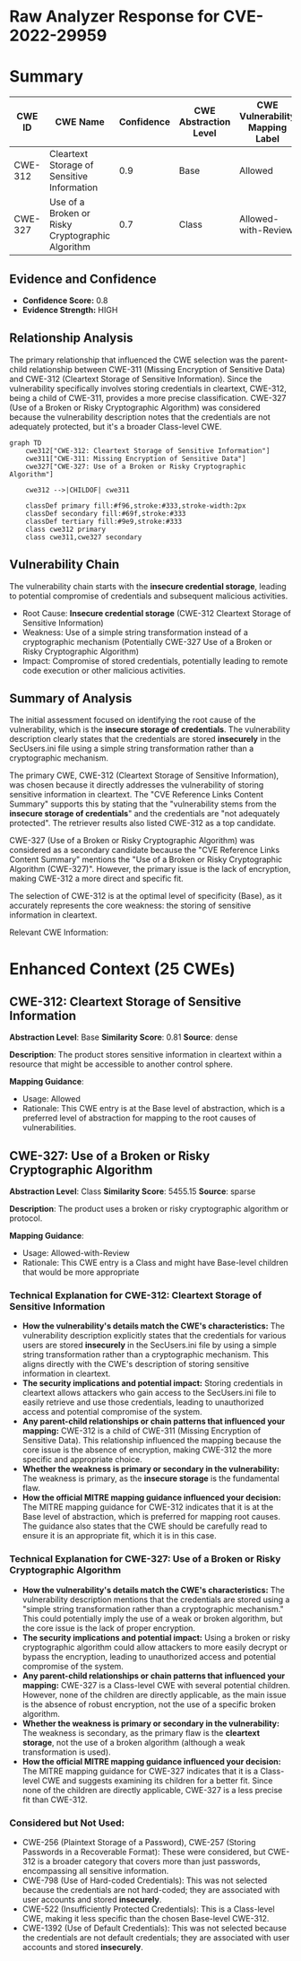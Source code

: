 # Raw Analyzer Response for CVE-2022-29959

# Summary

| CWE ID  | CWE Name | Confidence | CWE Abstraction Level | CWE Vulnerability Mapping Label | CWE-Vulnerability Mapping Notes |
|----------------|---------------------------------------------------------------------|----------------|-------------------------|-----------------------------------|-----------------------------------------------------------------|
| CWE-312 | Cleartext Storage of Sensitive Information | 0.9 | Base | Allowed | Primary CWE |
| CWE-327 | Use of a Broken or Risky Cryptographic Algorithm | 0.7 | Class | Allowed-with-Review | Secondary Candidate |

## Evidence and Confidence

*   **Confidence Score:** 0.8
*   **Evidence Strength:** HIGH

## Relationship Analysis

The primary relationship that influenced the CWE selection was the parent-child relationship between CWE-311 (Missing Encryption of Sensitive Data) and CWE-312 (Cleartext Storage of Sensitive Information). Since the vulnerability specifically involves storing credentials in cleartext, CWE-312, being a child of CWE-311, provides a more precise classification. CWE-327 (Use of a Broken or Risky Cryptographic Algorithm) was considered because the vulnerability description notes that the credentials are not adequately protected, but it's a broader Class-level CWE.

```mermaid
graph TD
    cwe312["CWE-312: Cleartext Storage of Sensitive Information"]
    cwe311["CWE-311: Missing Encryption of Sensitive Data"]
    cwe327["CWE-327: Use of a Broken or Risky Cryptographic Algorithm"]
    
    cwe312 -->|CHILDOF| cwe311
    
    classDef primary fill:#f96,stroke:#333,stroke-width:2px
    classDef secondary fill:#69f,stroke:#333
    classDef tertiary fill:#9e9,stroke:#333
    class cwe312 primary
    class cwe311,cwe327 secondary
```

## Vulnerability Chain

The vulnerability chain starts with the **insecure credential storage**, leading to potential compromise of credentials and subsequent malicious activities.

*   Root Cause: **Insecure credential storage** (CWE-312 Cleartext Storage of Sensitive Information)
*   Weakness: Use of a simple string transformation instead of a cryptographic mechanism (Potentially CWE-327 Use of a Broken or Risky Cryptographic Algorithm)
*   Impact: Compromise of stored credentials, potentially leading to remote code execution or other malicious activities.

## Summary of Analysis

The initial assessment focused on identifying the root cause of the vulnerability, which is the **insecure storage of credentials**. The vulnerability description clearly states that the credentials are stored **insecurely** in the SecUsers.ini file using a simple string transformation rather than a cryptographic mechanism.

The primary CWE, CWE-312 (Cleartext Storage of Sensitive Information), was chosen because it directly addresses the vulnerability of storing sensitive information in cleartext. The "CVE Reference Links Content Summary" supports this by stating that the "vulnerability stems from the **insecure storage of credentials**" and the credentials are "not adequately protected". The retriever results also listed CWE-312 as a top candidate.

CWE-327 (Use of a Broken or Risky Cryptographic Algorithm) was considered as a secondary candidate because the "CVE Reference Links Content Summary" mentions the "Use of a Broken or Risky Cryptographic Algorithm (CWE-327)". However, the primary issue is the lack of encryption, making CWE-312 a more direct and specific fit.

The selection of CWE-312 is at the optimal level of specificity (Base), as it accurately represents the core weakness: the storing of sensitive information in cleartext.

Relevant CWE Information:

# Enhanced Context (25 CWEs)

## CWE-312: Cleartext Storage of Sensitive Information
**Abstraction Level**: Base
**Similarity Score**: 0.81
**Source**: dense

**Description**:
The product stores sensitive information in cleartext within a resource that might be accessible to another control sphere.

**Mapping Guidance**:
- Usage: Allowed
- Rationale: This CWE entry is at the Base level of abstraction, which is a preferred level of abstraction for mapping to the root causes of vulnerabilities.

## CWE-327: Use of a Broken or Risky Cryptographic Algorithm
**Abstraction Level**: Class
**Similarity Score**: 5455.15
**Source**: sparse

**Description**:
The product uses a broken or risky cryptographic algorithm or protocol.

**Mapping Guidance**:
- Usage: Allowed-with-Review
- Rationale: This CWE entry is a Class and might have Base-level children that would be more appropriate
### Technical Explanation for CWE-312: Cleartext Storage of Sensitive Information

*   **How the vulnerability's details match the CWE's characteristics:** The vulnerability description explicitly states that the credentials for various users are stored **insecurely** in the SecUsers.ini file by using a simple string transformation rather than a cryptographic mechanism. This aligns directly with the CWE's description of storing sensitive information in cleartext.
*   **The security implications and potential impact:** Storing credentials in cleartext allows attackers who gain access to the SecUsers.ini file to easily retrieve and use those credentials, leading to unauthorized access and potential compromise of the system.
*   **Any parent-child relationships or chain patterns that influenced your mapping:** CWE-312 is a child of CWE-311 (Missing Encryption of Sensitive Data). This relationship influenced the mapping because the core issue is the absence of encryption, making CWE-312 the more specific and appropriate choice.
*   **Whether the weakness is primary or secondary in the vulnerability:** The weakness is primary, as the **insecure storage** is the fundamental flaw.
*   **How the official MITRE mapping guidance influenced your decision:** The MITRE mapping guidance for CWE-312 indicates that it is at the Base level of abstraction, which is preferred for mapping root causes. The guidance also states that the CWE should be carefully read to ensure it is an appropriate fit, which it is in this case.

### Technical Explanation for CWE-327: Use of a Broken or Risky Cryptographic Algorithm

*   **How the vulnerability's details match the CWE's characteristics:** The vulnerability description mentions that the credentials are stored using a "simple string transformation rather than a cryptographic mechanism." This could potentially imply the use of a weak or broken algorithm, but the core issue is the lack of proper encryption.
*   **The security implications and potential impact:** Using a broken or risky cryptographic algorithm could allow attackers to more easily decrypt or bypass the encryption, leading to unauthorized access and potential compromise of the system.
*   **Any parent-child relationships or chain patterns that influenced your mapping:** CWE-327 is a Class-level CWE with several potential children. However, none of the children are directly applicable, as the main issue is the absence of robust encryption, not the use of a specific broken algorithm.
*   **Whether the weakness is primary or secondary in the vulnerability:** The weakness is secondary, as the primary flaw is the **cleartext storage**, not the use of a broken algorithm (although a weak transformation is used).
*   **How the official MITRE mapping guidance influenced your decision:** The MITRE mapping guidance for CWE-327 indicates that it is a Class-level CWE and suggests examining its children for a better fit. Since none of the children are directly applicable, CWE-327 is a less precise fit than CWE-312.

### Considered but Not Used:

*   CWE-256 (Plaintext Storage of a Password), CWE-257 (Storing Passwords in a Recoverable Format): These were considered, but CWE-312 is a broader category that covers more than just passwords, encompassing all sensitive information.
*   CWE-798 (Use of Hard-coded Credentials): This was not selected because the credentials are not hard-coded; they are associated with user accounts and stored **insecurely**.
*   CWE-522 (Insufficiently Protected Credentials): This is a Class-level CWE, making it less specific than the chosen Base-level CWE-312.
*   CWE-1392 (Use of Default Credentials): This was not selected because the credentials are not default credentials; they are associated with user accounts and stored **insecurely**.
